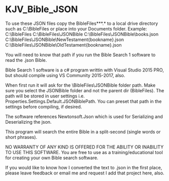 # KJV_Bible_JSON

To use these JSON files copy the BibleFiles\*\*\*.* to a local drive directory such as 
C:\BibleFiles or place into your Documents folder.
Example:
C:\BibleFiles
C:\BibleFiles\JSONBible
C:\BibleFiles\JSONBible\books.json
C:\BibleFiles\JSONBible\NewTestament\{bookname}.json
C:\BibleFiles\JSONBible\OldTestament\{bookname}.json


You will need to know that path if you run the Bible Search 1 software to read the .json Bible.

 Bible Search 1 software is a c# program writtin with Visual Studio 2015 PRO, but should compile
 using VS Community 2015-2017, also.
 
 When first run it will ask for the \BibleFiles\JSONBible folder path. Make sure you select the
 JSONBible folder and not the parent dir (BibleFiles). The path will be stored in user settings
 i.e. Properties.Settings.Default.JSONBiblePath. You can preset that path in the settings before 
 compiling, if desired.
 
 The software references Newtonsoft.Json which is used for Serializing and Deserializing the json.
 
 This program will search the entire Bible in a split-second (single words or short phrases).
 
 NO WARRANTY OF ANY KIND IS OFFERED FOR THE ABILITY OR INABILITY TO USE THIS SOFTWARE.
 You are free to use as a training/educational tool for creating your own Bible search software.
 
 If you would like to know how I converted the text to .json in the first place, please leave 
 feedback or email me and request I add that project here, also.
 
 
